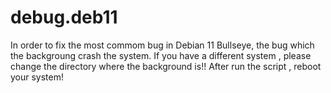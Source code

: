 # debug.deb11
In order to fix the most commom bug in Debian 11 Bullseye, the bug which the backgroung crash the system.
If you have a different system , please change the directory where the background is!!
After run the script , reboot your system!
